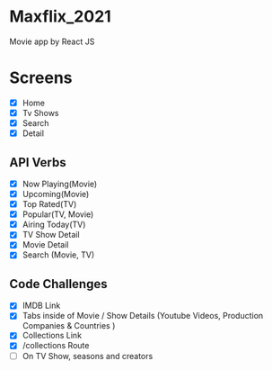 # Maxflix_2021
Movie app by React JS

# Screens

  - [x] Home
  - [x] Tv Shows
  - [x] Search
  - [x] Detail

## API Verbs

 - [x] Now Playing(Movie)
 - [x] Upcoming(Movie)
 - [x] Top Rated(TV)
 - [x] Popular(TV, Movie)
 - [x] Airing Today(TV)
 - [x] TV Show Detail
 - [x] Movie Detail
 - [x] Search (Movie, TV)

## Code Challenges
- [x] IMDB Link
- [x] Tabs inside of Movie / Show Details (Youtube Videos, Production Companies & Countries )
- [x] Collections Link
- [x] /collections Route
- [ ] On TV Show, seasons and creators